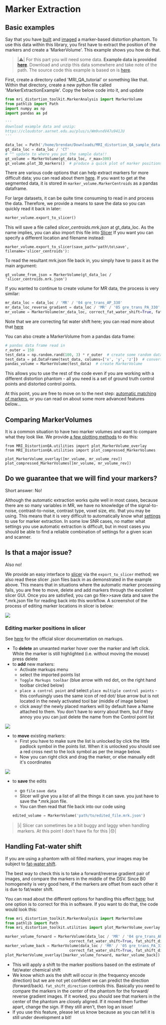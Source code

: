 # Marker Extraction

## Basic examples

Say that you have [built](https://image-x-institute.github.io/mri_distortion_toolkit/phantom_construction.html) and [imaged](https://image-x-institute.github.io/mri_distortion_toolkit/phantom_imaging.html) a marker-based distortion phantom. To use this data within this library, you first have to extract the position of the markers and create a 'MarkerVolume'. This example shows you how do that.


> |:warning:| For this part you will need some data. **Example data is provided [here](https://cloudstor.aarnet.edu.au/plus/s/Wm9vndV47u941JU)**. Download and unzip this data somewhere and take note of the path. The source code this example is based on is [here](https://github.com/image-x-institute/MRI_DistortionQA/tree/main/examples).

First, create a directory called 'MRI_QA_tutorial' or something like that. Within that directory, create a new python file called 'MarkerExtractionExample'. Copy the below code into it, and update

```python
from mri_distortion_toolkit.MarkerAnalysis import MarkerVolume
from pathlib import Path
import numpy as np
import pandas as pd

'''
download example data and unzip:
https://cloudstor.aarnet.edu.au/plus/s/Wm9vndV47u941JU
'''

data_loc = Path('/home/brendan/Downloads/MRI_distortion_QA_sample_data')
gt_data_loc = data_loc / 'CT'
# ^^ update to where you put the sample data!!
gt_volume = MarkerVolume(gt_data_loc, r_max=300)
gt_volume.plot_3D_markers()  # produce a quick plot of marker positions
```

There are various code options that can help extract markers for more difficult data; you can read about them [here](https://image-x-institute.github.io/MRI_DistortionQA/code_docs.html#module-MRI_DistortionQA.MarkerAnalysis). If you want to get at the segmented data, it is stored in ```marker_volume.MarkerCentroids``` as a pandas dataframe. 

For large datasets, it can be quite time consuming to read in and process the data. Therefore, we provide a means to save the data so you can quickly read it back in later:

```python
marker_volume.export_to_slicer()  
```

This will save a file called *slicer_centroids.mrk.json* at gt_data_loc. As the name implies, you can also import this file into [Slicer](https://www.slicer.org/) If you want you can specify a different location and filename instead:

```
marker_volume.export_to_slicer(save_path='path\to\save', filename='slicer_centroids'):
```

To read the resultant mrk.json file back in, you simply have to pass it as the main argument:

```
gt_volume_from_json = MarkerVolume(gt_data_loc / 'slicer_centroids.mrk.json')
```

If you wanted to continue to create volume for MR data, the process is very similar:

```python
mr_data_loc = data_loc / 'MR' / '04 gre_trans_AP_330'
mr_data_loc_reverse_gradient = data_loc / 'MR' / '05 gre_trans_PA_330'
mr_volume = MarkerVolume(mr_data_loc, correct_fat_water_shift=True, fat_shift_direction=-1)
```

Note that we are correcting fat water shift here; you can read more about that [here](https://image-x-institute.github.io/MRI_DistortionPhantom/phantom_imaging.html)

You can also create a MarkerVolume from a pandas data frame:

```python
# pandas data frame read in
r_outer = 150
test_data = np.random.rand(100, 3) * r_outer  # create some random data
test_data = pd.DataFrame(test_data, columns=['x', 'y', 'z'])  # convert to data frame
pandas_volume = MarkerVolume(test_data)  # create MarkerVolume
```

This allows you to use the rest of the code even if you are working with a different distortion phantom - all you need is a set of ground truth control points and distorted control points.

 At this point, you are free to move on to the next step: [automatic matching of markers](https://image-x-institute.github.io/MRI_DistortionQA/marker_matching.html), or you can read on about some more advanced features below...

## Comparing MarkerVolumes

It is a common situation to have two marker volumes and want to compare what they look like. We provide [a few plotting methods](https://image-x-institute.github.io/MRI_DistortionQA/code_docs.html#MRI_DistortionQA.utilities.plot_MarkerVolume_overlay) to do this:

```
from MRI_DistortionQA.utilities import plot_MarkerVolume_overlay
from MRI_DistortionQA.utilities import plot_compressed_MarkerVolumes

plot_MarkerVolume_overlay([mr_volume, mr_volume_rev])
plot_compressed_MarkerVolumes([mr_volume, mr_volume_rev])
```

## Do we guarantee that we will find your markers?

Short answer: No! 

Although the automatic extraction works quite well in most cases, because there are so many variables in MR, we have no knowledge of the signal-to-noise, contrast-to-noise, contrast type, voxel size, etc. that you may be using. This means that it is very difficult to automatically know what [settings](https://image-x-institute.github.io/mri_distortion_toolkit/code_docs.html#mri_distortion_toolkit.MarkerAnalysis.MarkerVolume) to use for marker extraction. In some low SNR cases, no matter what settings you use automatic extraction is difficult, but in most cases you should be able to find a reliable combination of settings for a given scan and scanner.

## Is that a major issue?

Also no!

We provide an easy interface to [slicer](https://www.slicer.org/) via the ```export_to_slicer``` method; we also read these slicer .json files back in as demonstrated in the example above. This means that in situations where the automatic marker processing fails, you are free to move, delete and add markers through the excellent slicer GUI. Once you are satisfied, you can go file>>save data and save the *.mrk.json file for reading back into this workflow. A screenshot of the process of editing marker locations in slicer is below:

![](__resources/Slicer_Markers_screengrab.PNG)

### Editing marker positions in slicer

See [here](https://slicer.readthedocs.io/en/latest/user_guide/modules/markups.html) for the official slicer documentation on markups.

- To **delete** an unwanted marker hover over the marker and left click. While the marker is still highlighted (i.e. without moving the mouse) press delete
- to **add** new markers:
  - Activate markups menu
  - select the imported points list
  - `Toggle Markups toolbar` (blue arrow with red dot, on the right hand toolbar circled below)
  - `place a control point` and select `place multiple control points`  - this confusingly uses the same icon of red dot/ blue arrow but is not located in the newly activated tool bar (middle of image below)
  - click away! the newly placed markers will by default have a Name attached to them. You don't have to worry about them, but if they annoy you you can just delete the name from the Control point list


![](__resources/slicer_add_centroids.png)

- to **move** existing markers:
  - First you have to make sure the list is unlocked by click the little padlock symbol in the points list. When it is unlocked you should see a red cross next to the lock symbol as per the image below. 
  - Now you can right click and drag the marker, or else manually edit it's coordinates

![](__resources/slicer_edit_centroids.png)

- to **save** the edits

  - go `file` `save data`
  - Slicer will give you a list of all the things it can save. you just have to save the *.mrk.json file.
  - You can then read that file back into our code using

  ```python
  edited_volume = MarkerVolume('path/to/edited_file.mrk.json')
  ```

> |:information_source:| Slicer can sometimes be a bit buggy and laggy when handling markers. At this point I don't have  fix for this |:disappointed:|



## Handling Fat-water shift 

If you are using a phantom with oil filled markers, your images may be subject to [fat-water shift](https://image-x-institute.github.io/mri_distortion_toolkit/phantom_imaging.html#fat-water-chemical-shift).

The best way to check this is to take a forward/reverse gradient pair of images, and compare the markers in the middle of the DSV. Since B0 homogeneity is very good here, if the markers are offset from each other it is due to fat/water shift.

You can read about the different options for handling this effect [here](https://image-x-institute.github.io/mri_distortion_toolkit/phantom_imaging.html#fat-water-chemical-shift); but one option is to correct for this in software. If you want to do that, the code would look this:

```python
from mri_distortion_toolkit.MarkerAnalysis import MarkerVolume
from pathlib import Path
from mri_distortion_toolkit.utilities import plot_MarkerVolume_overlay

marker_volume_forward = MarkerVolume(data_loc / 'MR' / '04 gre_trans_AP_330', verbose=False,
                             correct_fat_water_shift=True, fat_shift_direction=-1)
marker_volume_back = MarkerVolume(data_loc / 'MR' / '05 gre_trans_PA_330', verbose=False,
                             correct_fat_water_shift=True, fat_shift_direction=1)
plot_MarkerVolume_overlay([marker_volume_forward, marker_volume_back])
```

- This will apply a shift to the marker positions based on the estimate of fat/water chemical shift
- We know which axis the shift will occur in (the frequency encode direction) but we are not yet confident we can predict the direction (forward/back). ```fat_shift_direction``` controls this. Basically you need to compare the markers in the center of the phantom for the forward/ reverse gradient images. If it worked, you should see that markers in the center of the phantom are closely aligned. If it moved them further apart, change the sign. If they still aren't, then log an issue!
- If you use this feature, please let us know because as you can tell it is still under development a bit!



